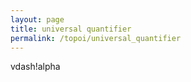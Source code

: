 ```yaml
---
layout: page
title: universal quantifier
permalink: /topoi/universal_quantifier
---
```

vdash!alpha
